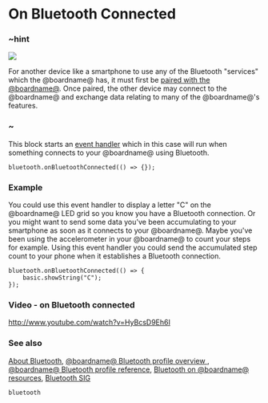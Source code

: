 # On Bluetooth Connected 

### ~hint
![](/static/bluetooth/Bluetooth_SIG.png)

For another device like a smartphone to use any of the Bluetooth "services" which the @boardname@ has, it must first be [paired with the @boardname@](/reference/bluetooth/bluetooth-pairing). Once paired, the other device may connect to the @boardname@ and exchange data relating to many of the @boardname@'s features.

### ~

This block starts an [event handler](/reference/event-handler) which in this case will run 
when something connects to your @boardname@ using Bluetooth.

```sig
bluetooth.onBluetoothConnected(() => {});
```

### Example

You could use this event handler to display a letter "C" on the @boardname@ LED grid so you know you have a Bluetooth connection. Or you might want to send some data you've been accumulating to your smartphone as soon as it connects to your @boardname@. Maybe you've been using the accelerometer in your @boardname@ to count your steps for example. Using this event handler you could send the accumulated step count to your phone when it establishes a Bluetooth connection.     

```blocks
bluetooth.onBluetoothConnected(() => {
    basic.showString("C");
});
```

### Video - on Bluetooth connected

http://www.youtube.com/watch?v=HyBcsD9Eh6I

### See also

[About Bluetooth](/reference/bluetooth/about-bluetooth), [@boardname@ Bluetooth profile overview ](http://lancaster-university.github.io/microbit-docs/ble/profile/), [@boardname@ Bluetooth profile reference](http://lancaster-university.github.io/microbit-docs/resources/bluetooth/microbit-profile-V1.9-Level-2.pdf),  [Bluetooth on @boardname@ resources](http://bluetooth-mdw.blogspot.co.uk/p/bbc-microbit.html), [Bluetooth SIG](https://www.bluetooth.com)

```package
bluetooth
```